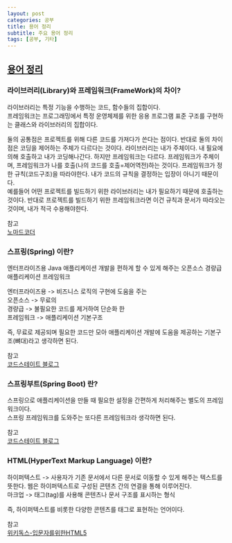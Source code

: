 ```yaml
---
layout: post
categories: 공부
title: 용어 정리
subtitle: 주요 용어 정리
tags: [공부, 기타]
---
```


## <U> 용어 정리 </U>


### 라이브러리(Library)와 프레임워크(FrameWork)의 차이?  

라이브러리는 특정 기능을 수행하는 코드, 함수들의 집합이다.  
프레임워크는 프로그래밍에서 특정 운영체제를 위한 응용 프로그램 표준 구조를 구현하는 클래스와 라이브러리의 집합이다.  

둘의 공통점은 프로젝트를 위해 다른 코드를 가져다가 쓴다는 점이다. 반대로 둘의 차이점은 코딩을 제어하는 주체가 다르다는 것이다. 라이브러리는 내가 주체이다. 내 필요에 의해 호출하고 내가 코딩해나간다. 하지만 프레임워크는 다르다. 프레임워크가 주체이며, 프레임워크가 나를 호출(나의 코드를 호출=제어역전)하는 것이다. 프레임워크가 정한 규칙(코드구조)을 따라야한다. 내가 코드의 규칙을 결정하는 입장이 아니기 때문이다.  
예를들어 어떤 프로젝트를 빌드하기 위한 라이브러리는 내가 필요하기 때문에 호출하는 것이다. 반대로 프로젝트를 빌드하기 위한 프레임워크라면 이건 규칙과 문서가 따라오는 것이며, 내가 적극 수용해야한다.

참고  
[노마드코더][nomadCoders1]


### 스프링(Spring) 이란?  

엔터프라이즈용 Java 애플리케이션 개발을 편하게 할 수 있게 해주는 오픈소스 경량급 애플리케이션 프레임워크
  
엔터프라이즈용 -> 비즈니스 로직의 구현에 도움을 주는  
오픈소스 -> 무료의  
경량급 -> 불필요한 코드를 제거하여 단순화 한  
프레임워크 -> 애플리케이션 기본구조  
  
즉, 무료로 제공되며 필요한 코드만 모아 애플리케이션 개발에 도움을 제공하는 기본구조(뼈대)라고 생각하면 된다.

참고  
[코드스테이트 블로그][spring1]


### 스프링부트(Spring Boot) 란?  

스프링으로 애플리케이션을 만들 때 필요한 설정을 간편하게 처리해주는 별도의 프레임워크이다.  
스프링 프레임워크를 도와주는 또다른 프레임워크라 생각하면 된다.

참고  
[코드스테이트 블로그][spring1]


### HTML(HyperText Markup Language) 이란?  

하이퍼텍스트 -> 사용자가 기존 문서에서 다른 문서로 이동할 수 있게 해주는 텍스트를 뜻한다. 웹은 하이퍼텍스트로 구성된 콘텐츠 간의 연결을 통해 이루어진다.  
마크업 -> 태그(tag)를 사용해 콘텐츠나 문서 구조를 표시하는 형식
  
즉, 하이퍼텍스트를 비롯한 다양한 콘텐츠를 태그로 표현하는 언어이다.

참고  
[위키독스-입문자를위한HTML5][html1]

[nomadCoders1]:https://www.youtube.com/@nomadcoders
[spring1]: https://www.codestates.com/blog/content/%EC%8A%A4%ED%94%84%EB%A7%81-%EC%8A%A4%ED%94%84%EB%A7%81%EB%B6%80%ED%8A%B8
[html1]:https://wikidocs.net/160037